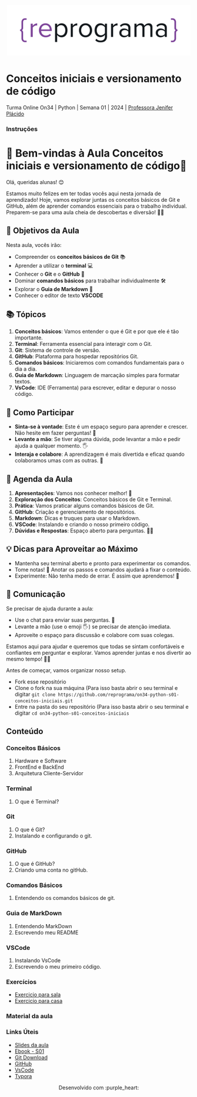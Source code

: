 <h1 align="center">
  <img src="assets/reprograma-fundos-claros.png" alt="logo reprograma" width="500">
</h1>

# Conceitos iniciais e versionamento de código

Turma Online On34 | Python | Semana 01 | 2024 | <a href="https://www.linkedin.com/in/jenifer-pl%C3%A1cido-00b5611ab/" target="_blank" rel="noopener noreferrer">Professora Jenifer Plácido</a>

### Instruções

# 🌟 Bem-vindas à Aula Conceitos iniciais e versionamento de código🌟

Olá, queridas alunas! 😊

Estamos muito felizes em ter todas vocês aqui nesta jornada de aprendizado! Hoje, vamos explorar juntas os conceitos básicos de Git e GitHub, além de aprender comandos essenciais para o trabalho individual. Preparem-se para uma aula cheia de descobertas e diversão! 🚀✨

## 🎯 Objetivos da Aula

Nesta aula, vocês irão:

- Compreender os **conceitos básicos de Git** 📚
- Aprender a utilizar o **terminal** 💻
- Conhecer o **Git** e o **GitHub** 🐙
- Dominar **comandos básicos** para trabalhar individualmente 🛠️
- Explorar o **Guia de Markdown** 📝
- Conhecer o editor de texto **VSCODE**

## 📚 Tópicos

1. **Conceitos básicos**: Vamos entender o que é Git e por que ele é tão importante.
2. **Terminal**: Ferramenta essencial para interagir com o Git.
3. **Git**: Sistema de controle de versão.
4. **GitHub**: Plataforma para hospedar repositórios Git.
5. **Comandos básicos**: Iniciaremos com comandos fundamentais para o dia a dia.
6. **Guia de Markdown**: Linguagem de marcação simples para formatar textos.
7. **VsCode**: IDE (Ferramenta) para escrever, editar e depurar o nosso código.

## 🙌 Como Participar

- **Sinta-se à vontade**: Este é um espaço seguro para aprender e crescer. Não hesite em fazer perguntas! 💬
- **Levante a mão**: Se tiver alguma dúvida, pode levantar a mão e pedir ajuda a qualquer momento. 🖐️
- **Interaja e colabore**: A aprendizagem é mais divertida e eficaz quando colaboramos umas com as outras. 🤝

## 📅 Agenda da Aula

1. **Apresentações**: Vamos nos conhecer melhor! 💬
2. **Exploração dos Conceitos**: Conceitos básicos de Git e Terminal.
3. **Prática**: Vamos praticar alguns comandos básicos de Git.
4. **GitHub**: Criação e gerenciamento de repositórios.
5. **Markdown**: Dicas e truques para usar o Markdown.
6. **VSCode**: Instalando e criando o nosso primeiro código.
7. **Dúvidas e Respostas**: Espaço aberto para perguntas. 🙋‍♀️

## 💡 Dicas para Aproveitar ao Máximo

- Mantenha seu terminal aberto e pronto para experimentar os comandos.
- Tome notas! 📓 Anotar os passos e comandos ajudará a fixar o conteúdo.
- Experimente: Não tenha medo de errar. É assim que aprendemos! 🌟

## 📢 Comunicação

Se precisar de ajuda durante a aula:

- Use o chat para enviar suas perguntas. 💬
- Levante a mão (use o emoji 🖐️) se precisar de atenção imediata.
- Aproveite o espaço para discussão e colabore com suas colegas.

Estamos aqui para ajudar e queremos que todas se sintam confortáveis e confiantes em perguntar e explorar. Vamos aprender juntas e nos divertir ao mesmo tempo! 🌈🎉

Antes de começar, vamos organizar nosso setup.

* Fork esse repositório 
* Clone o fork na sua máquina (Para isso basta abrir o seu terminal e digitar `git clone https://github.com/reprograma/on34-python-s01-conceitos-iniciais.git`
* Entre na pasta do seu repositório (Para isso basta abrir o seu terminal e digitar `cd on34-python-s01-conceitos-iniciais`

## Conteúdo

### Conceitos Básicos

1. Hardware e Software
2. FrontEnd e BackEnd
3. Arquitetura Cliente-Servidor

### Terminal

1. O que é Terminal?

### Git

1. O que é Git?
2. Instalando e configurando o git.

### GitHub

1. O que é GitHub?
2. Criando uma conta no gitHub.

### Comandos Básicos

1. Entendendo os comandos básicos de git.

### Guia de MarkDown

1. Entendendo MarkDown
2. Escrevendo meu README

### VSCode

1. Instalando VsCode
2. Escrevendo o meu primeiro código.

### Exercícios 

* [Exercicio para sala](https://github.com/reprograma/on34-python-s01-conceitos-iniciais/tree/main/exercicios/para-sala)
* [Exercicio para casa](https://github.com/mflilian/repo-example/tree/main/exercicios/para-casa)

### Material da aula 

### Links Úteis

- [Slides da aula]()
- [Ebook - S01]()
- [Git Download](https://git-scm.com/downloads)
- [GitHub](https://github.com/)
- [VsCode](https://code.visualstudio.com/)
- [Typora](https://typora.io/#feature)


<p align="center">
Desenvolvido com :purple_heart:  
</p>


